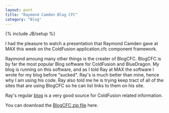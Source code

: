 ```yaml
---
layout: post
title: "Raymond Camden Blog CFC"
category: "Blog"
---
```

{% include JB/setup %}

I had the pleasure to watch a presentation that Raymond Camden gave at MAX this week on the ColdFusion application.cfc component framework.

Raymond amoung many other things is the creater of BlogCFC. BlogCFC is by far the most popular Blog software for ColdFusion and BlueDragon. My blog is running on this software, and as I told Ray at MAX the software I wrote for my blog before "sucked". Ray's is much better than mine, hence why I am using his code. Ray also told me he is trying keep tract of all of the sites that are using BlogCFC so he can list links to them on his site.

Ray's regular [blog](http://www.camdenfamily.com/morpheus/blog/) is a very good source for ColdFusion related information.

You can download the [BlogCFC zip file](http://ray.camdenfamily.com/blog.zip) here.